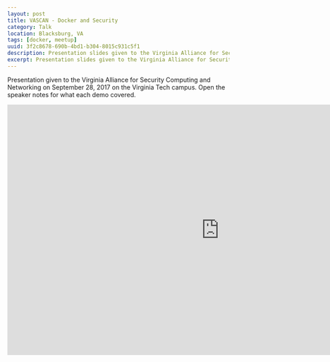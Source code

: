 ```yaml
---
layout: post
title: VASCAN - Docker and Security
category: Talk
location: Blacksburg, VA
tags: [docker, meetup]
uuid: 3f2c8678-690b-4bd1-b304-8015c931c5f1
description: Presentation slides given to the Virginia Alliance for Security Computing and Networking on September 28, 2017 on the Virginia Tech campus.
excerpt: Presentation slides given to the Virginia Alliance for Security Computing and Networking on September 28, 2017 on the Virginia Tech campus.
---
```


Presentation given to the Virginia Alliance for Security Computing and Networking on September 28, 2017 on the Virginia Tech campus. Open the speaker notes for what each demo covered.


<iframe src="https://docs.google.com/presentation/d/e/2PACX-1vSlJeyEALOdqu7r3sreFFxV1mPPoG_oyQF2y4Q6FsGgol-fGa-lRw8PxxbQ57ObwbTCn_AqEMppmLdW/embed?start=false&loop=false&delayms=3000" frameborder="0" width="960" height="569" allowfullscreen="true" mozallowfullscreen="true" webkitallowfullscreen="true"></iframe>

